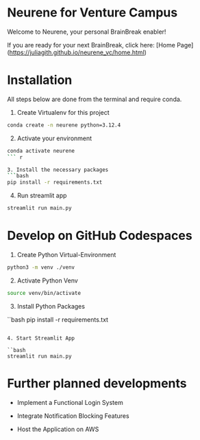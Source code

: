 # Neurene for Venture Campus

Welcome to Neurene, your personal BrainBreak enabler!

If you are ready for your next BrainBreak, click here: [Home Page] (https://juliagith.github.io/neurene_vc/home.html)

# Installation
All steps below are done from the terminal and require conda.

1. Create Virtualenv for this project
```bash
conda create -n neurene python=3.12.4
```

2. Activate your environment
```bash
conda activate neurene
``` r

3. Install the necessary packages
```bash
pip install -r requirements.txt
```

4. Run streamlit app
```bash
streamlit run main.py
```

# Develop on GitHub Codespaces
1. Create Python Virtual-Environment
```bash
python3 -m venv ./venv
```

2. Activate Python Venv

```bash
source venv/bin/activate
```

3. Install Python Packages

``bash
pip install -r requirements.txt
```

4. Start Streamlit App

``bash
streamlit run main.py
```

# Further planned developments
- Implement a Functional Login System

- Integrate Notification Blocking Features

- Host the Application on AWS
